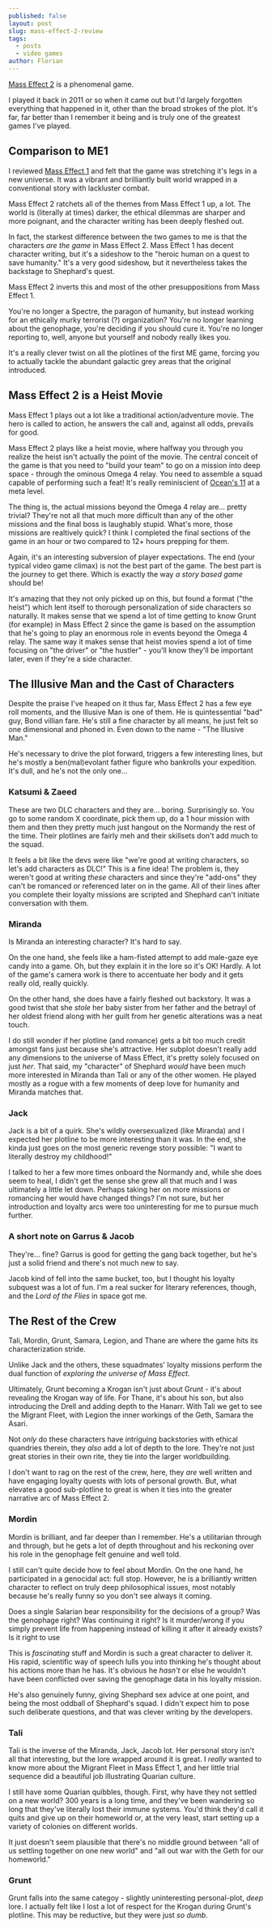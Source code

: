 ```yaml
---
published: false
layout: post
slug: mass-effect-2-review
tags:
  - posts
  - video games
author: Florian
---
```


[Mass Effect 2](https://en.wikipedia.org/wiki/Mass_Effect_2) is a phenomenal game.

I played it back in 2011 or so when it came out but I'd largely forgotten everything that happened in it, other than the broad strokes of the plot. It's far, far better than I remember it being and is truly one of the greatest games I've played.

## Comparison to ME1

I reviewed [Mass Effect 1](https://floverfelt.org/posts/mass-effect-review) and felt that the game was stretching it's legs in a new universe. It was a vibrant and brilliantly built world wrapped in a conventional story with lackluster combat.

Mass Effect 2 ratchets all of the themes from Mass Effect 1 up, a lot. The world is (literally at times) darker, the ethical dilemmas are sharper and more poignant, and the character writing has been deeply fleshed out. 

In fact, the starkest difference between the two games to me is that the characters *are the game* in Mass Effect 2. Mass Effect 1 has decent character writing, but it's a sideshow to the "heroic human on a quest to save humanity." It's a very good sideshow, but it nevertheless takes the backstage to Shephard's quest.

Mass Effect 2 inverts this and most of the other presuppositions from Mass Effect 1.

You're no longer a Spectre, the paragon of humanity, but instead working for an ethically murky terrorist (?) organization? You're no longer learning about the genophage, you're deciding if you should cure it. You're no longer reporting to, well, anyone but yourself and nobody really likes you.

It's a really clever twist on all the plotlines of the first ME game, forcing you to actually tackle the abundant galactic grey areas that the original introduced.

## Mass Effect 2 is a Heist Movie

Mass Effect 1 plays out a lot like a traditional action/adventure movie. The hero is called to action, he answers the call and, against all odds, prevails for good.

Mass Effect 2 plays like a heist movie, where halfway you through you realize the heist isn't actually the point of the movie. The central conceit of the game is that you need to "build your team" to go on a mission into deep space - through the ominous Omega 4 relay. You need to assemble a squad capable of performing such a feat! It's really reminiscient of [Ocean's 11](https://en.wikipedia.org/wiki/Ocean%27s_(film_series)) at a meta level.

The thing is, the actual missions beyond the Omega 4 relay are... pretty trivial? They're not all that much more difficult than any of the other missions and the final boss is laughably stupid. What's more, those missions are realtively quick? I think I completed the final sections of the game in an hour or two compared to 12+ hours prepping for them.

Again, it's an interesting subversion of player expectations. The end (your typical video game climax) is not the best part of the game. The best part is the journey to get there. Which is exactly the way *a story based game* should be! 

It's amazing that they not only picked up on this, but found a format ("the heist") which lent itself to thorough personalization of side characters so naturally. It makes sense that we spend a lot of time getting to know Grunt (for example) in Mass Effect 2 since the game is based on the assumption that he's going to play an enormous role in events beyond the Omega 4 relay. The same way it makes sense that heist movies spend a lot of time focusing on "the driver" or "the hustler" - you'll know they'll be important later, even if they're a side character.

## The Illusive Man and the Cast of Characters

Despite the praise I've heaped on it thus far, Mass Effect 2 has a few eye roll moments, and the Illusive Man is one of them. He is quintessential "bad" guy, Bond villian fare. He's still a fine character by all means, he just felt so one dimensional and phoned in. Even down to the name - "The Illusive Man."

He's necessary to drive the plot forward, triggers a few interesting lines, but he's mostly a ben(mal)evolant father figure who bankrolls your expedition. It's dull, and he's not the only one...

### Katsumi & Zaeed

These are two DLC characters and they are... boring. Surprisingly so. You go to some random X coordinate, pick them up, do a 1 hour mission with them and then they pretty much just hangout on the Normandy the rest of the time. Their plotlines are fairly meh and their skillsets don't add much to the squad.

It feels a bit like the devs were like "we're good at writing characters, so let's add characters as DLC!" This is a fine idea! The problem is, they weren't good at writing *these* characters and since they're "add-ons" they can't be romanced or referenced later on in the game. All of their lines after you complete their loyalty missions are scripted and Shephard can't initiate conversation with them.

### Miranda

Is Miranda an interesting character? It's hard to say. 

On the one hand, she feels like a ham-fisted attempt to add male-gaze eye candy into a game. Oh, but they explain it in the lore so it's OK! Hardly. A lot of the game's camera work is there to accentuate her body and it gets really old, really quickly.

On the other hand, she does have a fairly fleshed out backstory. It was a good twist that she *stole* her baby sister from her father and the betrayl of her oldest friend along with her guilt from her genetic alterations was a neat touch.

I do still wonder if her plotline (and romance) gets a bit too much credit amongst fans just because she's attractive. Her subplot doesn't really add any dimensions to the universe of Mass Effect, it's pretty solely focused on just *her*. That said, my "character" of Shephard *would* have been much more interested in Miranda than Tali or any of the other women. He played mostly as a rogue with a few moments of deep love for humanity and Miranda matches that.

### Jack

Jack is a bit of a quirk. She's wildly oversexualized (like Miranda) and I expected her plotline to be more interesting than it was. In the end, she kinda just goes on the most generic revenge story possible: "I want to literally destroy my childhood!" 

I talked to her a few more times onboard the Normandy and, while she does seem to heal, I didn't get the sense she grew all that much and I was ultimately a little let down. Perhaps taking her on more missions or romancing her would have changed things? I'm not sure, but her introduction and loyalty arcs were too uninteresting for me to pursue much further.

### A short note on Garrus & Jacob

They're... fine? Garrus is good for getting the gang back together, but he's just a solid friend and there's not much new to say.

Jacob kind of fell into the same bucket, too, but I thought his loyalty subquest was a lot of fun. I'm a real sucker for literary references, though, and the *Lord of the Flies* in space got me.

## The Rest of the Crew

Tali, Mordin, Grunt, Samara, Legion, and Thane are where the game hits its characterization stride.

Unlike Jack and the others, these squadmates' loyalty missions perform the dual function of *exploring the universe of Mass Effect.* 

Ultimately, Grunt becoming a Krogan isn't just about Grunt - it's about revealing the Krogan way of life. For Thane, it's about his son, but also introducing the Drell and adding depth to the Hanarr. With Tali we get to see the Migrant Fleet, with Legion the inner workings of the Geth, Samara the Asari.

Not *only* do these characters have intriguing backstories with ethical quandries therein, they *also* add a lot of depth to the lore. They're not just great stories in their own rite, they tie into the larger worldbuilding.

I don't want to rag on the rest of the crew, here, they *are* well written and have engaging loyalty quests with lots of personal growth. But, what elevates a good sub-plotline to great is when it ties into the greater narrative arc of Mass Effect 2. 

### Mordin

Mordin is brilliant, and far deeper than I remember. He's a utilitarian through and through, but he gets a lot of depth throughout and his reckoning over his role in the genophage felt genuine and well told.

I still can't quite decide how to feel about Mordin. On the one hand, he participated in a genocidal act: full stop. However, he is a brilliantly written character to reflect on truly deep philosophical issues, most notably because he's really funny so you don't see always it coming.

Does a single Salarian bear responsibility for the decisions of a group? Was the genophage right? Was continuing it right? Is it murder/wrong if you simply prevent life from happening instead of killing it after it already exists? Is it right to use 

This is *fascinating* stuff and Mordin is such a great character to deliver it. His rapid, scientific way of speech lulls you into thinking he's thought about his actions more than he has. It's obvious he *hasn't* or else he wouldn't have been conflicted over saving the genophage data in his loyalty mission.

He's also genuinely funny, giving Shephard sex advice at one point, and being the most oddball of Shephard's squad. I didn't expect him to pose such deliberate questions, and that was clever writing by the developers.

### Tali

Tali is the inverse of the Miranda, Jack, Jacob lot. Her personal story isn't all that interesting, but the lore wrapped around it is great. I *really* wanted to know more about the Migrant Fleet in Mass Effect 1, and her little trial sequence did a beautiful job illustrating Quarian culture.

I still have some Quarian quibbles, though. First, why have they not settled on a new world? 300 years is a long time, and they've been wandering so long that they've literally lost their immune systems. You'd think they'd call it quits and give up on their homeworld or, at the very least, start setting up a variety of colonies on different worlds.

It just doesn't seem plausible that there's no middle ground between "all of us settling together on one new world" and "all out war with the Geth for our homeworld."

### Grunt

Grunt falls into the same categoy - slightly uninteresting personal-plot, *deep* lore. I actually felt like I lost a lot of respect for the Krogan during Grunt's plotline. This may be reductive, but they were just *so dumb*.















